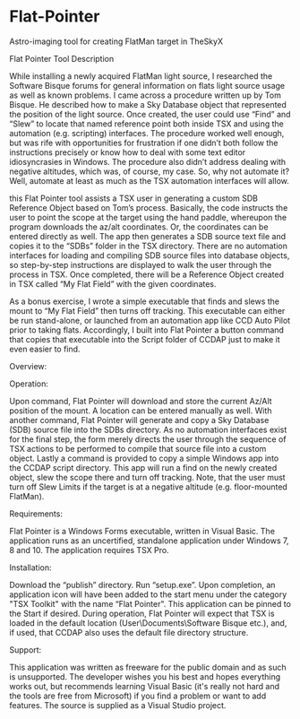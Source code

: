 # Flat-Pointer
Astro-imaging tool for creating FlatMan target in TheSkyX

Flat Pointer Tool Description

While installing a newly acquired FlatMan light source, I researched the Software Bisque forums for general information on flats light source usage as well as known problems.  I came across a procedure written up by Tom Bisque.  He described how to make a Sky Database object that represented the position of the light source.  Once created, the user could use “Find” and “Slew” to locate that named reference point both inside TSX and using the automation (e.g. scripting) interfaces.  The procedure worked well enough, but was rife with opportunities for frustration if one didn’t both follow the instructions precisely or know how to deal with some text editor idiosyncrasies in Windows. The procedure also didn’t address dealing with negative altitudes, which was, of course, my case.  So, why not automate it?  Well, automate at least as much as the TSX automation interfaces will allow.

this Flat Pointer tool assists a TSX user in generating a custom SDB Reference Object based on Tom’s process.  Basically, the code instructs the user to point the scope at the target using the hand paddle, whereupon the program downloads the az/alt coordinates.  Or, the coordinates can be entered directly as well.  The app then generates a SDB source text file and copies it to the “SDBs” folder in the TSX directory.  There are no automation interfaces for loading and compiling SDB source files into database objects, so step-by-step instructions are displayed to walk the user through the process in TSX.  Once completed, there will be a Reference Object created in TSX called “My Flat Field” with the given coordinates.

As a bonus exercise, I wrote a simple executable that finds and slews the mount to “My Flat Field” then turns off tracking.  This executable can either be run stand-alone, or launched from an automation app like CCD Auto Pilot prior to taking flats.  Accordingly, I built into Flat Pointer a button command that copies that executable into the Script folder of CCDAP just to make it even easier to find.

Overview:
 
Operation:  

Upon command, Flat Pointer will download and store the current Az/Alt position of the mount.  A location can be entered manually as well.  With another command, Flat Pointer will generate and copy a Sky Database (SDB) source file into the SDBs directory.  As no automation interfaces exist for the final step, the form merely directs the user through the sequence of TSX actions to be performed to compile that source file into a custom object.  Lastly a command is provided to copy a simple Windows app into the CCDAP script directory.  This app will run a find on the newly created object, slew the scope there and turn off tracking.  Note, that the user must turn off Slew Limits if the target is at a negative altitude (e.g. floor-mounted FlatMan).

Requirements:  

Flat Pointer is a Windows Forms executable, written in Visual Basic.  The application runs as an uncertified, standalone application under Windows 7, 8 and 10.  The application requires TSX Pro.

Installation:  

Download the “publish” directory.  Run “setup.exe”.  Upon completion, an application icon will have been added to the start menu under the category "TSX Toolkit" with the name “Flat Pointer".  This application can be pinned to the Start if desired.  During operation, Flat Pointer will expect that TSX is loaded in the default location (User\Documents\Software Bisque etc.), and, if used, that CCDAP also uses the default file directory structure.

Support:  

This application was written as freeware for the public domain and as such is unsupported. The developer wishes you his best and hopes everything works out, but recommends learning Visual Basic (it's really not hard and the tools are free from Microsoft) if you find a problem or want to add features.  The source is supplied as a Visual Studio project.
